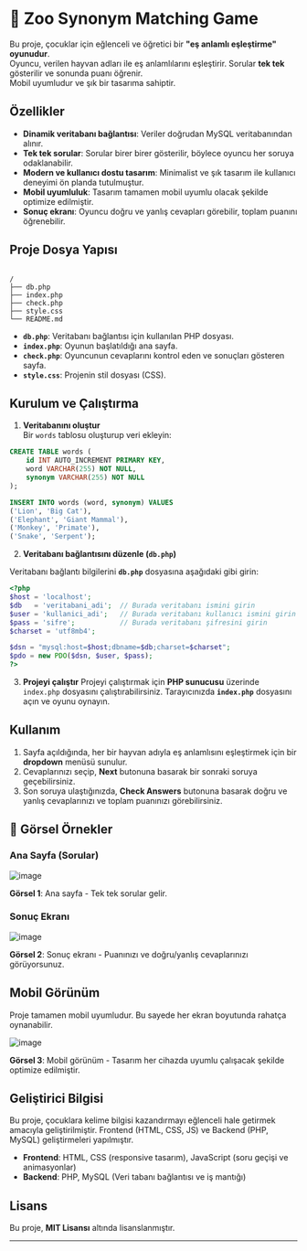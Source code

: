 
# 🦁 Zoo Synonym Matching Game

Bu proje, çocuklar için eğlenceli ve öğretici bir **"eş anlamlı eşleştirme" oyunudur**.  
Oyuncu, verilen hayvan adları ile eş anlamlılarını eşleştirir. Sorular **tek tek** gösterilir ve sonunda puanı öğrenir.  
Mobil uyumludur ve şık bir tasarıma sahiptir.

##  Özellikler

- **Dinamik veritabanı bağlantısı**: Veriler doğrudan MySQL veritabanından alınır.
- **Tek tek sorular**: Sorular birer birer gösterilir, böylece oyuncu her soruya odaklanabilir.
- **Modern ve kullanıcı dostu tasarım**: Minimalist ve şık tasarım ile kullanıcı deneyimi ön planda tutulmuştur.
- **Mobil uyumluluk**: Tasarım tamamen mobil uyumlu olacak şekilde optimize edilmiştir.
- **Sonuç ekranı**: Oyuncu doğru ve yanlış cevapları görebilir, toplam puanını öğrenebilir.

##  Proje Dosya Yapısı

```

/
├── db.php
├── index.php
├── check.php
├── style.css
└── README.md

````

- **`db.php`**: Veritabanı bağlantısı için kullanılan PHP dosyası.
- **`index.php`**: Oyunun başlatıldığı ana sayfa.
- **`check.php`**: Oyuncunun cevaplarını kontrol eden ve sonuçları gösteren sayfa.
- **`style.css`**: Projenin stil dosyası (CSS).

##  Kurulum ve Çalıştırma

1. **Veritabanını oluştur**  
Bir `words` tablosu oluşturup veri ekleyin:

```sql
CREATE TABLE words (
    id INT AUTO_INCREMENT PRIMARY KEY,
    word VARCHAR(255) NOT NULL,
    synonym VARCHAR(255) NOT NULL
);

INSERT INTO words (word, synonym) VALUES
('Lion', 'Big Cat'),
('Elephant', 'Giant Mammal'),
('Monkey', 'Primate'),
('Snake', 'Serpent');
````

2. **Veritabanı bağlantısını düzenle (`db.php`)**

Veritabanı bağlantı bilgilerini **`db.php`** dosyasına aşağıdaki gibi girin:

```php
<?php
$host = 'localhost';
$db   = 'veritabani_adi';  // Burada veritabanı ismini girin
$user = 'kullanici_adi';   // Burada veritabanı kullanıcı ismini girin
$pass = 'sifre';           // Burada veritabanı şifresini girin
$charset = 'utf8mb4';

$dsn = "mysql:host=$host;dbname=$db;charset=$charset";
$pdo = new PDO($dsn, $user, $pass);
?>
```

3. **Projeyi çalıştır**
   Projeyi çalıştırmak için **PHP sunucusu** üzerinde `index.php` dosyasını çalıştırabilirsiniz.
   Tarayıcınızda **`index.php`** dosyasını açın ve oyunu oynayın.

##  Kullanım

1. Sayfa açıldığında, her bir hayvan adıyla eş anlamlısını eşleştirmek için bir **dropdown** menüsü sunulur.
2. Cevaplarınızı seçip, **Next** butonuna basarak bir sonraki soruya geçebilirsiniz.
3. Son soruya ulaştığınızda, **Check Answers** butonuna basarak doğru ve yanlış cevaplarınızı ve toplam puanınızı görebilirsiniz.

## 🔧 Görsel Örnekler

### Ana Sayfa (Sorular)

![image](https://github.com/user-attachments/assets/4e64f98e-8b58-4378-bc27-dbe349ef35f9)


**Görsel 1**: Ana sayfa - Tek tek sorular gelir.

### Sonuç Ekranı

![image](https://github.com/user-attachments/assets/7da96c2b-4aed-446e-b6ec-0be2887996a1)


**Görsel 2**: Sonuç ekranı - Puanınızı ve doğru/yanlış cevaplarınızı görüyorsunuz.

##  Mobil Görünüm

Proje tamamen mobil uyumludur. Bu sayede her ekran boyutunda rahatça oynanabilir.

![image](https://github.com/user-attachments/assets/6c2e7533-c513-4806-be91-31cd77ff74c2)

**Görsel 3**: Mobil görünüm - Tasarım her cihazda uyumlu çalışacak şekilde optimize edilmiştir.

##  Geliştirici Bilgisi

Bu proje, çocuklara kelime bilgisi kazandırmayı eğlenceli hale getirmek amacıyla geliştirilmiştir.
Frontend (HTML, CSS, JS) ve Backend (PHP, MySQL) geliştirmeleri yapılmıştır.

* **Frontend**: HTML, CSS (responsive tasarım), JavaScript (soru geçişi ve animasyonlar)
* **Backend**: PHP, MySQL (Veri tabanı bağlantısı ve iş mantığı)

##  Lisans

Bu proje, **MIT Lisansı** altında lisanslanmıştır.

---



